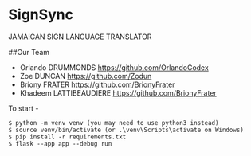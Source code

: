 # SignSync

JAMAICAN SIGN LANGUAGE TRANSLATOR

##Our Team 
- Orlando DRUMMONDS https://github.com/OrlandoCodex
- Zoe DUNCAN https://github.com/Zodun
- Briony FRATER https://github.com/BrionyFrater
- Khadeem LATTIBEAUDIERE https://github.com/BrionyFrater

To start -

```
$ python -m venv venv (you may need to use python3 instead)
$ source venv/bin/activate (or .\venv\Scripts\activate on Windows)
$ pip install -r requirements.txt
$ flask --app app --debug run

```
